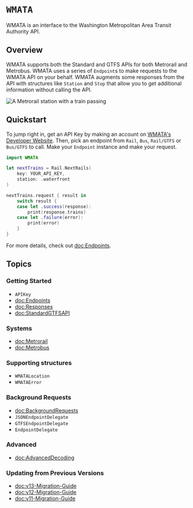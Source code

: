 # ``WMATA``

WMATA is an interface to the Washington Metropolitan Area Transit Authority API.

## Overview

WMATA supports both the Standard and GTFS APIs for both Metrorail and Metrobus. WMATA uses a series of ``Endpoint``s to make requests to the WMATA API on your behalf. WMATA augments some responses from the API with structures like ``Station`` and ``Stop`` that allow you to get additional information without calling the API.

![A Metrorail station with a train passing](center-platforms)

## Quickstart

To jump right in, get an API Key by making an account on [WMATA's Developer Website](https://developer.wmata.com). Then, pick an endpoint from ``Rail``, ``Bus``, ``Rail/GTFS`` or ``Bus/GTFS`` to call. Make your ``Endpoint`` instance and make your request.

```swift
import WMATA

let nextTrains = Rail.NextRails(
    key: YOUR_API_KEY,
    station: .waterfront
)

nextTrains.request { result in 
    switch result {
    case let .success(response):
        print(response.trains)
    case let .failure(error):
        print(error)
    }
}
```

For more details, check out <doc:Endpoints>.

## Topics

### Getting Started

- ``APIKey``
- <doc:Endpoints>
- <doc:Responses>
- <doc:StandardGTFSAPI>

### Systems

- <doc:Metrorail>
- <doc:Metrobus>

### Supporting structures

- ``WMATALocation``
- ``WMATAError``

### Background Requests

- <doc:BackgroundRequests>
- ``JSONEndpointDelegate``
- ``GTFSEndpointDelegate``
- ``EndpointDelegate``

### Advanced

- <doc:AdvancedDecoding>

### Updating from Previous Versions

- <doc:v13-Migration-Guide>
- <doc:v12-Migration-Guide>
- <doc:v11-Migration-Guide>

[wmata]: https://developer.wmata.com
